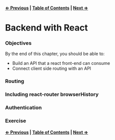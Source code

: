 #### [⇐ Previous](./06-redux_continued.md) | [Table of Contents](./../readme.md) | [Next ⇒](./08-unit_2_assessment.md)

# Backend with React

### Objectives

By the end of this chapter, you should be able to:

- Build an API that a react front-end can consume
- Connect client side routing with an API

### Routing

### Including react-router browserHistory

### Authentication

### Exercise

#### [⇐ Previous](./06-redux_continued.md) | [Table of Contents](./../readme.md) | [Next ⇒](./08-unit_2_assessment.md)